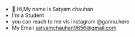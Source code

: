 - 👋 Hi,My name is Satyam chauhan 
- I'm a Student
- you can reach to me vis Instagram  @gannu.here
- My Email satyamchauhan9656@gmail.com

<!---
satyam088/satyam088 is a ✨ special ✨ repository because its `README.md` (this file) appears on your GitHub profile.
You can click the Preview link to take a look at your changes.
--->
